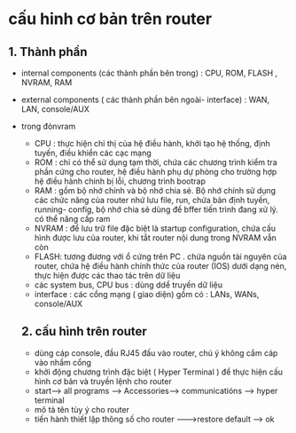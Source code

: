 # cấu hinh cơ bản trên router

## 1. Thành phần
- internal components (các thành phần bên trong) : CPU, ROM, FLASH , NVRAM, RAM
- external components ( các thành phần bên ngoài- interface) : WAN, LAN, console/AUX
- trong đónvram
    - CPU : thực hiện chỉ thị của hệ điều hành, khởi tạo hệ thống, định tuyến, điều khiển các cạc mạng
    - ROM : chỉ có thể sử dụng tạm thời, chứa các chương trình kiểm tra phần cứng cho router, hệ điều hành phụ dự phòng cho trường hợp hệ điều hành chinh bị lỗi,  chương trình bootrap
    - RAM : gồm bộ nhớ chính và bộ nhớ chia sẻ. Bộ nhớ chính sử dụng các chức năng của router  nhứ lưu file, run, chứa bản định tuyến, running- config, bộ nhớ chia sẻ dùng để bffer tiến trình đang xử lý. có thể năng cấp ram
    - NVRAM : để lưu trữ file đặc biệt là startup configuration, chứa cấu hình được lưu của router, khi tắt router nội dung trong NVRAM vẫn còn
    - FLASH: tương đương với ổ cứng trên PC . chứa nguồn tài nguyên của router, chứa hệ điều hành chính thức của router (IOS) dưới dạng nén, thực hiện được các thao tác trên dữ liệu
    - các system bus, CPU bus : dùng ddể truyền dữ liệu
    - interface :  các cổng mạng ( giao diện) gồm có : LANs, WANs, console/AUX
    
  ## 2. cấu hình trên router
  - dùng cáp console, đầu RJ45 đấu vào router, chú ý không cắm cáp vào nhầm cổng
  - khởi động chương trình đặc biệt ( Hyper Terminal ) để thực hiện cấu hình cơ bản và truyền lệnh cho router
  - start--> all programs --> Accessories--> communicatións --> hyper terminal
  - mô tả tên tùy ý cho router
  - tiến hành thiết lập thông số cho router --->restore default --> ok
  
  
    
   
